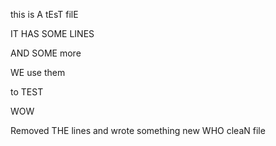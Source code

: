 this is A tEsT filE

IT HAS SOME LINES

AND SOME more

WE use them

to TEST

WOW

Removed THE lines
and wrote something new
WHO
cleaN file

